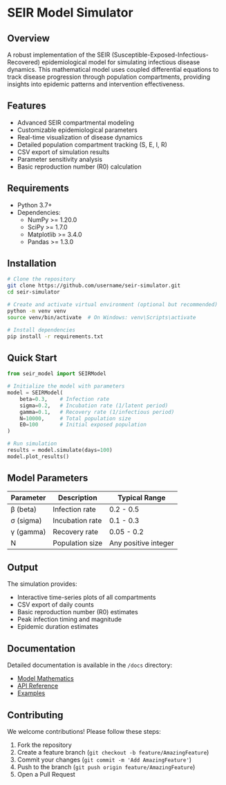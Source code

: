 # SEIR Model Simulator

## Overview
A robust implementation of the SEIR (Susceptible-Exposed-Infectious-Recovered) epidemiological model for simulating infectious disease dynamics. This mathematical model uses coupled differential equations to track disease progression through population compartments, providing insights into epidemic patterns and intervention effectiveness.

## Features
- Advanced SEIR compartmental modeling
- Customizable epidemiological parameters
- Real-time visualization of disease dynamics
- Detailed population compartment tracking (S, E, I, R)
- CSV export of simulation results
- Parameter sensitivity analysis
- Basic reproduction number (R0) calculation

## Requirements
- Python 3.7+
- Dependencies:
  - NumPy >= 1.20.0
  - SciPy >= 1.7.0
  - Matplotlib >= 3.4.0
  - Pandas >= 1.3.0

## Installation
```bash
# Clone the repository
git clone https://github.com/username/seir-simulator.git
cd seir-simulator

# Create and activate virtual environment (optional but recommended)
python -m venv venv
source venv/bin/activate  # On Windows: venv\Scripts\activate

# Install dependencies
pip install -r requirements.txt
```

## Quick Start
```python
from seir_model import SEIRModel

# Initialize the model with parameters
model = SEIRModel(
    beta=0.3,    # Infection rate
    sigma=0.2,   # Incubation rate (1/latent period)
    gamma=0.1,   # Recovery rate (1/infectious period)
    N=10000,     # Total population size
    E0=100       # Initial exposed population
)

# Run simulation
results = model.simulate(days=100)
model.plot_results()
```

## Model Parameters
| Parameter | Description | Typical Range |
|-----------|-------------|---------------|
| β (beta)  | Infection rate | 0.2 - 0.5 |
| σ (sigma) | Incubation rate | 0.1 - 0.3 |
| γ (gamma) | Recovery rate | 0.05 - 0.2 |
| N         | Population size | Any positive integer |

## Output
The simulation provides:
- Interactive time-series plots of all compartments
- CSV export of daily counts
- Basic reproduction number (R0) estimates
- Peak infection timing and magnitude
- Epidemic duration estimates

## Documentation
Detailed documentation is available in the `/docs` directory:
- [Model Mathematics](docs/model.md)
- [API Reference](docs/api.md)
- [Examples](docs/examples.md)

## Contributing
We welcome contributions! Please follow these steps:
1. Fork the repository
2. Create a feature branch (`git checkout -b feature/AmazingFeature`)
3. Commit your changes (`git commit -m 'Add AmazingFeature'`)
4. Push to the branch (`git push origin feature/AmazingFeature`)
5. Open a Pull Request